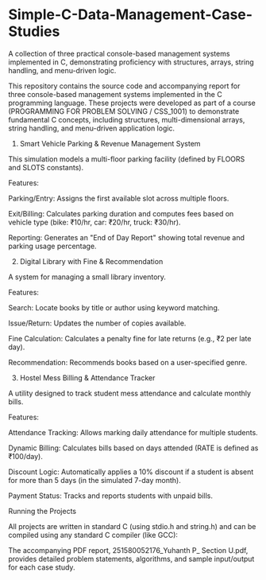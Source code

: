 # Simple-C-Data-Management-Case-Studies
A collection of three practical console-based management systems implemented in C, demonstrating proficiency with structures, arrays, string handling, and menu-driven logic.



This repository contains the source code and accompanying report for three console-based management systems implemented in the C programming language. These projects were developed as part of a course (PROGRAMMING FOR PROBLEM SOLVING / CSS_1001) to demonstrate fundamental C concepts, including structures, multi-dimensional arrays, string handling, and menu-driven application logic.


1. Smart Vehicle Parking & Revenue Management System

This simulation models a multi-floor parking facility (defined by FLOORS and SLOTS constants).

Features:

Parking/Entry: Assigns the first available slot across multiple floors.

Exit/Billing: Calculates parking duration and computes fees based on vehicle type (bike: ₹10/hr, car: ₹20/hr, truck: ₹30/hr).

Reporting: Generates an "End of Day Report" showing total revenue and parking usage percentage.

2. Digital Library with Fine & Recommendation

A system for managing a small library inventory.

Features:

Search: Locate books by title or author using keyword matching.

Issue/Return: Updates the number of copies available.

Fine Calculation: Calculates a penalty fine for late returns (e.g., ₹2 per late day).

Recommendation: Recommends books based on a user-specified genre.

3. Hostel Mess Billing & Attendance Tracker

A utility designed to track student mess attendance and calculate monthly bills.

Features:

Attendance Tracking: Allows marking daily attendance for multiple students.

Dynamic Billing: Calculates bills based on days attended (RATE is defined as ₹100/day).

Discount Logic: Automatically applies a 10% discount if a student is absent for more than 5 days (in the simulated 7-day month).

Payment Status: Tracks and reports students with unpaid bills.

Running the Projects

All projects are written in standard C (using stdio.h and string.h) and can be compiled using any standard C compiler (like GCC):



The accompanying PDF report, 251580052176_Yuhanth P_ Section U.pdf, provides detailed problem statements, algorithms, and sample input/output for each case study.
